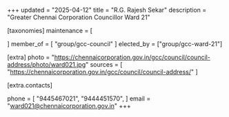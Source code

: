 +++
updated = "2025-04-12"
title = "R.G. Rajesh Sekar"
description = "Greater Chennai Corporation Councillor Ward 21"

[taxonomies]
maintenance = [

]
member_of = [
    "group/gcc-council"
]
elected_by = ["group/gcc-ward-21"]

[extra]
photo = "https://chennaicorporation.gov.in/gcc/council/council-address/photo/ward021.jpg"
sources = [
    "https://chennaicorporation.gov.in/gcc/council/council-address/"
]

[extra.contacts]

phone = [
    "9445467021",
    "9444451570",
    ]
email = "ward021@chennaicorporation.gov.in"
+++